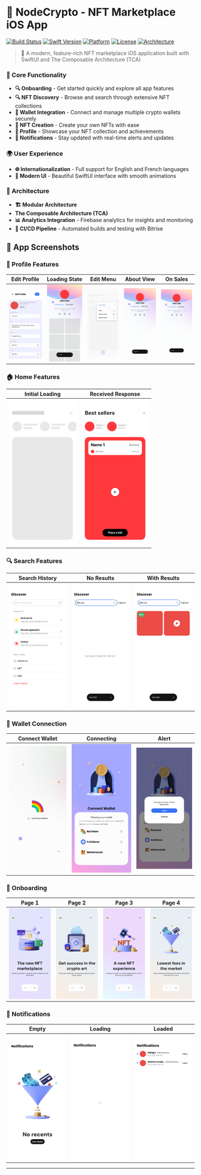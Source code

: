 # 🎨 NodeCrypto - NFT Marketplace iOS App

[![Build Status](https://app.bitrise.io/app/2c212f95-0bc5-41ea-bb12-6105ee121e35/status.svg?token=EPrfJe9VmERkf5N2OPzn-A&branch=main)](https://app.bitrise.io/app/2c212f95-0bc5-41ea-bb12-6105ee121e35)
[![Swift Version](https://img.shields.io/badge/Swift-6.0-orange.svg)](https://swift.org)
[![Platform](https://img.shields.io/badge/Platform-iOS%2017%2B-blue.svg)](https://developer.apple.com/ios/)
[![License](https://img.shields.io/badge/License-MIT-green.svg)](LICENSE)
[![Architecture](https://img.shields.io/badge/Architecture-TCA-purple.svg)](https://github.com/pointfreeco/swift-composable-architecture)

> 🚀 A modern, feature-rich NFT marketplace iOS application built with SwiftUI and The Composable Architecture (TCA)

### 🎯 Core Functionality
- **🔍 Onboarding** - Get started quickly and explore all app features
- **🔍 NFT Discovery** - Browse and search through extensive NFT collections
- **👛 Wallet Integration** - Connect and manage multiple crypto wallets securely
- **🎨 NFT Creation** - Create your own NFTs with ease
- **👤 Profile** - Showcase your NFT collection and achievements
- **🔔 Notifications** - Stay updated with real-time alerts and updates

### 🌍 User Experience
- **🌐 Internationalization** - Full support for English and French languages
- **📱 Modern UI** - Beautiful SwiftUI interface with smooth animations

### 🔧 Architecture
- **🏗 Modular Architecture** 
- **The Composable Architecture (TCA)**
- **📊 Analytics Integration** - Firebase analytics for insights and monitoring
- **🚀 CI/CD Pipeline** - Automated builds and testing with Bitrise


## 📸 App Screenshots

### 👤 Profile Features

| **Edit Profile**                                                                                                                                                                                  | **Loading State**                                                                                                                                                                            | **Edit Menu**                                                                                                                                                                                      | **About View**                                                                                                                                                                                                 | **On Sales**                                                                                                                                                                                                       |
| ------------------------------------------------------------------------------------------------------------------------------------------------------------------------------------------------- | -------------------------------------------------------------------------------------------------------------------------------------------------------------------------------------------- | -------------------------------------------------------------------------------------------------------------------------------------------------------------------------------------------------- | -------------------------------------------------------------------------------------------------------------------------------------------------------------------------------------------------------------- | ------------------------------------------------------------------------------------------------------------------------------------------------------------------------------------------------------------------ |
| <img src="https://github.com/hilalalhakani/NodeCrypto/blob/main/Packages/Tests/SnapshotsTests/__Snapshots__/EditProfileTests/testEditProfileScreen.testEditProfileScreen-light.png" width="180"/> | <img src="https://github.com/hilalalhakani/NodeCrypto/blob/main/Packages/Tests/SnapshotsTests/__Snapshots__/ProfileSnapshotsTests/testLoadingState.testLoadingState-light.png" width="180"/> | <img src="https://github.com/hilalalhakani/NodeCrypto/blob/main/Packages/Tests/SnapshotsTests/__Snapshots__/ProfileSnapshotsTests/testEditMenuPressed.testEditMenuPressed-light.png" width="180"/> | <img src="https://github.com/hilalalhakani/NodeCrypto/blob/main/Packages/Tests/SnapshotsTests/__Snapshots__/ProfileSnapshotsTests/testLoadedState_aboutView.testLoadedState_aboutView-light.png" width="180"/> | <img src="https://github.com/hilalalhakani/NodeCrypto/blob/main/Packages/Tests/SnapshotsTests/__Snapshots__/ProfileSnapshotsTests/testLoadedState_onSalesView.testLoadedState_onSalesView-light.png" width="180"/> |

### 🏠 Home Features

| **Initial Loading**                                                                                                                                                                              | **Received Response**                                                                                                                                                                      |
| ------------------------------------------------------------------------------------------------------------------------------------------------------------------------------------------------ | ------------------------------------------------------------------------------------------------------------------------------------------------------------------------------------------ |
| <img src="https://github.com/hilalalhakani/NodeCrypto/blob/main/Packages/Tests/SnapshotsTests/__Snapshots__/HomeTests/test_initialLoadingState.test_initialLoadingState-light.png" width="180"/> | <img src="https://github.com/hilalalhakani/NodeCrypto/blob/main/Packages/Tests/SnapshotsTests/__Snapshots__/HomeTests/test_receivedResponse.test_receivedResponse-light.png" width="180"/> |

### 🔍 Search Features

| **Search History**                                                                                                                                                                                                          | **No Results**                                                                                                                                                                                                          | **With Results**                                                                                                                                                                                                    |
| --------------------------------------------------------------------------------------------------------------------------------------------------------------------------------------------------------------------------- | ----------------------------------------------------------------------------------------------------------------------------------------------------------------------------------------------------------------------- | ------------------------------------------------------------------------------------------------------------------------------------------------------------------------------------------------------------------- |
| <img src="https://github.com/hilalalhakani/NodeCrypto/blob/main/Packages/Tests/SnapshotsTests/__Snapshots__/SearchFeatureTests/testInitialStateWithSearchHistory.testInitialStateWithSearchHistory-light.png" width="180"/> | <img src="https://github.com/hilalalhakani/NodeCrypto/blob/main/Packages/Tests/SnapshotsTests/__Snapshots__/SearchFeatureTests/testSearchingStateWithNoResults.testSearchingStateWithNoResults-light.png" width="180"/> | <img src="https://github.com/hilalalhakani/NodeCrypto/blob/main/Packages/Tests/SnapshotsTests/__Snapshots__/SearchFeatureTests/testSearchingStateWithResults.testSearchingStateWithResults-light.png" width="180"/> |

### 👛 Wallet Connection

| **Connect Wallet**                                                                                                                                                                                     | **Connecting**                                                                                                                                                                                               | **Alert**                                                                                                                                                                                                          |
| ------------------------------------------------------------------------------------------------------------------------------------------------------------------------------------------------------ | ------------------------------------------------------------------------------------------------------------------------------------------------------------------------------------------------------------ | ------------------------------------------------------------------------------------------------------------------------------------------------------------------------------------------------------------------ |
| <img src="https://github.com/hilalalhakani/NodeCrypto/blob/main/Packages/Tests/SnapshotsTests/__Snapshots__/ConnectWalletSnapshotsTests/test_connectWallet.test_connectWallet-light.png" width="180"/> | <img src="https://github.com/hilalalhakani/NodeCrypto/blob/main/Packages/Tests/SnapshotsTests/__Snapshots__/ConnectWalletSnapshotsTests/test_connectingWallet.test_connectingWallet-light.png" width="180"/> | <img src="https://github.com/hilalalhakani/NodeCrypto/blob/main/Packages/Tests/SnapshotsTests/__Snapshots__/ConnectWalletSnapshotsTests/test_connectWallet_alert.test_connectWallet_alert-light.png" width="180"/> |

### 🎯 Onboarding

| **Page 1**                                                                                                                                                                        | **Page 2**                                                                                                                                                                        | **Page 3**                                                                                                                                                                        | **Page 4**                                                                                                                                                                        |
| --------------------------------------------------------------------------------------------------------------------------------------------------------------------------------- | --------------------------------------------------------------------------------------------------------------------------------------------------------------------------------- | --------------------------------------------------------------------------------------------------------------------------------------------------------------------------------- | --------------------------------------------------------------------------------------------------------------------------------------------------------------------------------- |
| <img src="https://github.com/hilalalhakani/NodeCrypto/blob/main/Packages/Tests/SnapshotsTests/__Snapshots__/OnboardingSnapshotsTests/testpage1.testpage1-light.png" width="180"/> | <img src="https://github.com/hilalalhakani/NodeCrypto/blob/main/Packages/Tests/SnapshotsTests/__Snapshots__/OnboardingSnapshotsTests/testpage2.testpage2-light.png" width="180"/> | <img src="https://github.com/hilalalhakani/NodeCrypto/blob/main/Packages/Tests/SnapshotsTests/__Snapshots__/OnboardingSnapshotsTests/testpage3.testpage3-light.png" width="180"/> | <img src="https://github.com/hilalalhakani/NodeCrypto/blob/main/Packages/Tests/SnapshotsTests/__Snapshots__/OnboardingSnapshotsTests/testpage4.testpage4-light.png" width="180"/> |

### 🔔 Notifications

| **Empty**                                                                                                                                                                                                          | **Loading**                                                                                                                                                                                                            | **Loaded**                                                                                                                                                                                                           |
| ------------------------------------------------------------------------------------------------------------------------------------------------------------------------------------------------------------------ | ---------------------------------------------------------------------------------------------------------------------------------------------------------------------------------------------------------------------- | -------------------------------------------------------------------------------------------------------------------------------------------------------------------------------------------------------------------- |
| <img src="https://github.com/hilalalhakani/NodeCrypto/blob/main/Packages/Tests/SnapshotsTests/__Snapshots__/NotificationsSnapshotsTests/test_notifications_empty.test_notifications_empty-light.png" width="180"/> | <img src="https://github.com/hilalalhakani/NodeCrypto/blob/main/Packages/Tests/SnapshotsTests/__Snapshots__/NotificationsSnapshotsTests/test_notifications_loading.test_notifications_loading-light.png" width="180"/> | <img src="https://github.com/hilalalhakani/NodeCrypto/blob/main/Packages/Tests/SnapshotsTests/__Snapshots__/NotificationsSnapshotsTests/test_notifications_loaded.test_notifications_loaded-light.png" width="180"/> |

---

<div align="center">


</div>
                                                                                                                                                                                                                                                              



